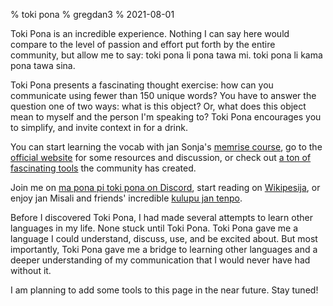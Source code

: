 % toki pona
% gregdan3
% 2021-08-01

Toki Pona is an incredible experience. Nothing I can say here would compare to
the level of passion and effort put forth by the entire community, but allow me
to say: toki pona li pona tawa mi. toki pona li kama pona tawa sina.

Toki Pona presents a fascinating thought exercise: how can you communicate
using fewer than 150 unique words? You have to answer the question one of two
ways: what is this object? Or, what does this object mean to myself and the
person I'm speaking to? Toki Pona encourages you to simplify, and invite
context in for a drink.

You can start learning the vocab with jan Sonja's [memrise
course](https://app.memrise.com/course/5969373/), go to the [official
website](https://tokipona.org/) for some resources and discussion, or check out
[a ton of fascinating tools](http://tokipona.net/tp/default.aspx) the community
has created.

Join me on [ma pona pi toki pona on Discord](https://discord.gg/nbgXCC6), start
reading on [Wikipesija](https://wikipesija.org/wiki/lipu_open), or enjoy jan
Misali and friends' incredible [kulupu jan
tenpo](https://www.youtube.com/watch?v=fWHZz7ZCXqw).

Before I discovered Toki Pona, I had made several attempts to learn other
languages in my life. None stuck until Toki Pona. Toki Pona gave me a language
I could understand, discuss, use, and be excited about. But most importantly,
Toki Pona gave me a bridge to learning other languages and a deeper
understanding of my communication that I would never have had without it.

I am planning to add some tools to this page in the near future. Stay tuned!
